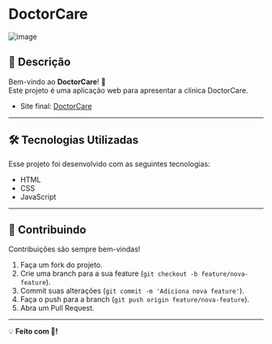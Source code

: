 # DoctorCare #
![image](https://github.com/user-attachments/assets/bf403ab6-d638-424e-a990-1e96e647dd3f)

## 📝 **Descrição**
Bem-vindo ao **DoctorCare**! 🚀  
Este projeto é uma aplicação web para apresentar a clínica DoctorCare.
- Site final: [DoctorCare](https://nlw-doctor-care-b469o9312-yascastros-projects.vercel.app/)
---

## 🛠️ **Tecnologias Utilizadas**

Esse projeto foi desenvolvido com as seguintes tecnologias:

- HTML
- CSS
- JavaScript
  
---

## 🌟 **Contribuindo**

Contribuições são sempre bem-vindas!  
1. Faça um fork do projeto.  
2. Crie uma branch para a sua feature (`git checkout -b feature/nova-feature`).  
3. Commit suas alterações (`git commit -m 'Adiciona nova feature'`).  
4. Faça o push para a branch (`git push origin feature/nova-feature`).  
5. Abra um Pull Request.  

---

💡 **Feito com 💜!**
